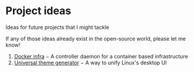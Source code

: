 # Project ideas
Ideas for future projects that I might tackle

If any of those ideas already exist in the open-source world, please let me
know!

1. [Docker infra](docker_infra.md) − A controller daemon for a container based
infrastructure
2. [Universal theme generator](/universal_theme_generator.md) − A way to unify
Linux's desktop UI
